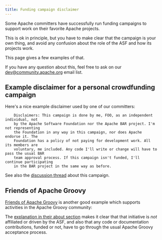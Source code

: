 ```yaml
---
title: Funding campaign disclaimer
---
```


Some Apache committers have successfully run funding campaigns to support work on their favorite Apache projects.

This is ok in principle, but you have to make clear that the campaign is your own thing, and avoid any confusion about the role of the 
ASF and how its projects work.

This page gives a few examples of that.

If you have any question about this, feel free to ask on our 
[dev@community.apache.org](https://lists.apache.org/list.html?dev@community.apache.org) email list.

## Example disclaimer for a personal crowdfunding campaign

Here's a nice example disclaimer used by one of our committers:

```text
    Disclaimers: This campaign is done by me, FOO, as an independent individual, not
    by the Apache Software Foundation nor the Apache BAR project. I'm not representing
    the Foundation in any way in this campaign, nor does Apache endorse it. The
    Foundation has a policy of not paying for development work. All its members are
    voluntary, me included. Any code I'll write or change will have to pass the usual BAR
    team approval process. If this campaign isn't funded, I'll continue participating
    in the BAR project in the same way as before.
```

See also the [discussion thread](https://mail-archives.apache.org/mod_mbox/community-dev/201310.mbox/%3Cop.w4fwv6ewovlrp5%40arsmachina%3E) about this
campaign.

## Friends of Apache Groovy

[Friends of Apache Groovy](https://opencollective.com/friends-of-groovy) is another good example which supports activities 
in the Apache Groovy community:

The [explanation in their about section](https://opencollective.com/friends-of-groovy#section-about) makes it clear that that 
initiative is _not_ affiliated or driven by the ASF, and also that any code or documentation contributions, funded or not, have to go 
through the usual Apache Groovy acceptance process.
